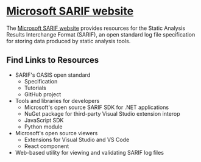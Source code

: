 # [Microsoft SARIF website](https://sarifweb.azurewebsites.net)

The [Microsoft SARIF website](https://sarifweb.azurewebsites.net) provides resources for the Static Analysis Results Interchange Format
(SARIF), an open standard log file specification for storing data produced by static analysis tools.

## Find Links to Resources
- SARIF's OASIS open standard
  - Specification
  - Tutorials
  - GitHub project
- Tools and libraries for developers
  - Microsoft's open source SARIF SDK for .NET applications
  - NuGet package for third-party Visual Studio extension interop
  - JavaScript SDK
  - Python module
- Microsoft's open source viewers
  - Extensions for Visual Studio and VS Code
  - React component
- Web-based utility for viewing and validating SARIF log files